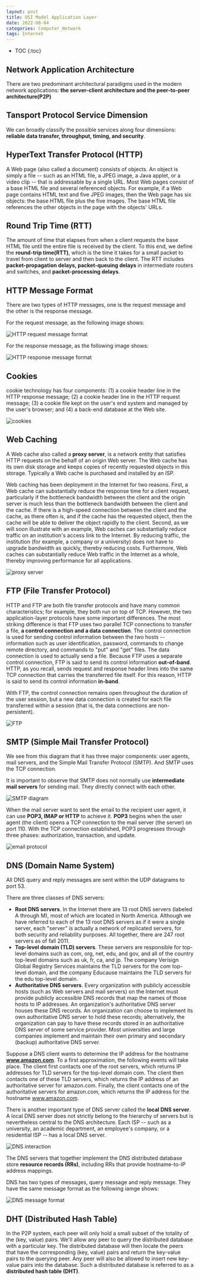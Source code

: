 ```yaml
---
layout: post
title: OSI Model Application Layer
date: 2022-08-04
categories: Computer_Network
tags: Internet
---
```


* TOC
{:toc}

## Network Application Architecture

There are two predominant architectural paradigms used in the modern network applications: **the server-client architecture and the peer-to-peer architecture(P2P)**

## Tansport Protocol Service Dimension

We can broadly classify the possible services along four dimensions: **reliable data transfer, throughput, timing, and security**.

## HyperText Transfer Protocol (HTTP)

A Web page (also called a document) consists of objects. An object is simply a file -- such as an HTML file, a JPEG image, a Java applet, or a video clip -- that is addressable by a single URL. Most Web pages consist of a base HTML file and several referenced objects. For example, if a Web page contains HTML text and five JPEG images, then the Web page has six objects: the base HTML file plus the five images. The base HTML file references the other objects in the page with the objects' URLs.

## Round Trip Time (RTT)

The amount of time that elapses from when a client requests the base HTML file until the entire file is received by the client. To this end, we define the **round-trip time(RTT)**, which is the time it takes for a small packet to travel from client to server and then back to the client. The RTT includes **packet-propagation delays, packet-queuing delays** in intermediate routers and switches, and **packet-processing delays**.

## HTTP Message Format

There are two types of HTTP messages, one is the request message and the other is the response message.

For the request message, as the following image shows:

![HTTP request message format](https://github.com/SaltyFish123/SaltyFish123.github.io/blob/master/assets/images/computer_network/HTTP_request_message.png?raw=true)

For the response message, as the following image shows:

![HTTP response message format](https://github.com/SaltyFish123/SaltyFish123.github.io/blob/master/assets/images/computer_network/http_response_message.png?raw=true)

## Cookies

cookie technology has four components: (1) a cookie header line in the HTTP response message; (2) a cookie header line in the HTTP request message; (3) a cookie file kept on the user's end system and managed by the user's browser; and (4) a back-end database at the Web site.

![cookies](https://github.com/SaltyFish123/SaltyFish123.github.io/blob/master/assets/images/computer_network/cookies.png?raw=true)

## Web Caching

A Web cache also called a **proxy server**, is a network entity that satisfies HTTP requests on the behalf of an origin Web server. The Web cache has its own disk storage and keeps copies of recently requested objects in this storage. Typically a Web cache is purchased and installed by an ISP.

Web caching has been deployment in the Internet for two reasons. First, a Web cache can substantially reduce the response time for a client request, particularly if the bottleneck bandwidth between the client and the origin server is much less than the bottleneck bandwidth between the client and the cache. If there is a high-speed connection between the client and the cache, as there often is, and if the cache has the requested object, then the cache will be able to deliver the object rapidly to the client. Second, as we will soon illustrate with an example, Web caches can substantially reduce traffic on an institution's access link to the Internet. By reducing traffic, the institution (for example, a company or a university) does not have to upgrade bandwidth as quickly, thereby reducing costs. Furthermore, Web caches can substantially reduce Web traffic in the Internet as a whole, thereby improving performance for all applications.

![proxy server](https://github.com/SaltyFish123/SaltyFish123.github.io/blob/master/assets/images/computer_network/proxy_server.png?raw=true)

## FTP (File Transfer Protocol)

HTTP and FTP are both file transfer protocols and have many common characteristics; for example, they both run on top of TCP. However, the two application-layer protocols have some important differences. The most striking difference is that FTP uses two parallel TCP connections to transfer a file, **a control connection and a data connection**. The control connection is used for sending control information between the two hosts -- information such as user identification, password, commands to change remote directory, and commands to "put" and "get" files. The data connection is used to actually send a file. Because FTP uses a separate control connection, FTP is said to send its control information **out-of-band**. HTTP, as you recall, sends request and response header lines into the same TCP connection that carries the transferred file itself. For this reason, HTTP is said to send its control information **in-band**.

With FTP, the control connection remains open throughout the duration of the user session, but a new data connection is created for each file transferred within a session (that is, the data connections are non-persistent).

![FTP](https://github.com/SaltyFish123/SaltyFish123.github.io/blob/master/assets/images/computer_network/FTP.png?raw=true)

## SMTP (Simple Mail Transfer Protocol)

We see from this diagram that it has three major components: user agents, mail servers, and the Simple Mail Transfer Protocol (SMTP). And SMTP uses the TCP connection.

It is important to observe that SMTP does not normally use **intermediate mail servers** for sending mail. They directly connect with each other.

![SMTP diagram](https://github.com/SaltyFish123/SaltyFish123.github.io/blob/master/assets/images/computer_network/SMTP.png?raw=true)

When the mail server want to sent the email to the recipient user agent, it can use **POP3, IMAP or HTTP** to achieve it. **POP3** begins when the user agent (the client) opens a TCP connection to the mail server (the server) on port 110. With the TCP connection established, POP3 progresses through three phases: authorization, transaction, and update.

![email protocol](https://github.com/SaltyFish123/SaltyFish123.github.io/blob/master/assets/images/computer_network/email_protocol.png?raw=true)

## DNS (Domain Name System)

All DNS query and reply messages are sent within the UDP datagrams to port 53.

There are three classes of DNS servers:

* **Root DNS servers**. In the Internet there are 13 root DNS servers (labeled A through M), most of which are located in North America. Although we have referred to each of the 13 root DNS servers as if it were a single server, each "server" is actually a network of replicated servers, for both security and reliability purposes. All together, there are 247 root servers as of fall 2011.
* **Top-level domain (TLD) servers**. These servers are responsible for top-level domains such as com, org, net, edu, and gov, and all of the country top-level domains such as uk, fr, ca, and jp. The company Verisign Global Registry Services maintains the TLD servers for the com top-level domain, and the company Educause maintains the TLD servers for the edu top-level domain.
* **Authoritative DNS servers**. Every organization with publicly accessible hosts (such as Web servers and mail servers) on the Internet must provide publicly accessible DNS records that map the names of those hosts to IP addresses. An organization's authoritative DNS server houses these DNS records. An organization can choose to implement its own authoritative DNS server to hold these records; alternatively, the organization can pay to have these records stored in an authoritative DNS server of some service provider. Most universities and large companies implement and maintain their own primary and secondary (backup) authoritative DNS server.

Suppose a DNS client wants to determine the IP address for the hostname **www.amazon.com**. To a first approximation, the following events will take place. The client first contacts one of the root servers, which returns IP addresses for TLD servers for the top-level domain com. The client then contacts one of these TLD servers, which returns the IP address of an authoritative server for amazon.com. Finally, the client contacts one of the authoritative servers for amazon.com, which returns the IP address for the hostname www.amazon.com.

There is another important type of DNS server called the **local DNS server**. A local DNS server does not strictly belong to the hierarchy of servers but is nevertheless central to the DNS architecture. Each ISP -- such as a university, an academic department, an employee's company, or a residential ISP -- has a local DNS server.

![DNS interaction](https://github.com/SaltyFish123/SaltyFish123.github.io/blob/master/assets/images/computer_network/DNS_interaction.png?raw=true)

The DNS servers that together implement the DNS distributed database store **resource records (RRs)**, including RRs that provide hostname-to-IP address mappings.

DNS has two types of messages, query message and reply message. They have the same message format as the following iamge shows:

![DNS message format](https://github.com/SaltyFish123/SaltyFish123.github.io/blob/master/assets/images/computer_network/DNS_message_format.png?raw=true)

## DHT (Distributed Hash Table)

In the P2P system, each peer will only hold a small subset of the totality of the (key, value) pairs. We'll allow any peer to query the distributed database with a particular key. The distributed database will then locate the peers that have the corresponding (key, value) pairs and return the key-value pairs to the querying peer. Any peer will also be allowed to insert new key-value pairs into the database. Such a distributed database is referred to as a **distributed hash table (DHT)**.
